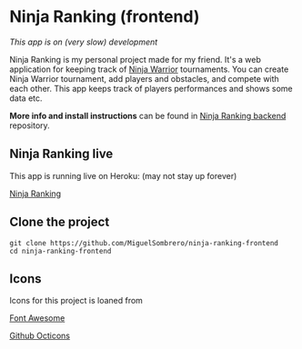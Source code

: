 # Ninja Ranking (frontend)

*This app is on (very slow) development*

Ninja Ranking is my personal project made for my friend. It's a web application for keeping track of [Ninja Warrior](https://en.wikipedia.org/wiki/American_Ninja_Warrior) tournaments. You can create Ninja Warrior tournament, add players and obstacles, and compete with each other. This app keeps track of players performances and shows some data etc. 

**More info and install instructions** can be found in [Ninja Ranking backend](https://github.com/MiguelSombrero/ninja-ranking-backend) repository.

## Ninja Ranking live

This app is running live on Heroku:
(may not stay up forever)

[Ninja Ranking](https://ninja-ranking.herokuapp.com/)

## Clone the project

    git clone https://github.com/MiguelSombrero/ninja-ranking-frontend
    cd ninja-ranking-frontend

## Icons

Icons for this project is loaned from

[Font Awesome](https://fontawesome.com/)

[Github Octicons](https://octicons.github.com/)